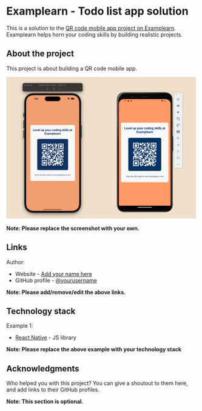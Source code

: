 # Examplearn - Todo list app solution

This is a solution to the [QR code mobile app project on Examplearn](https://examplearn.com/projects/3e7017a9-6ab1-43b5-afff-1b7748e8ba88). Examplearn helps horn your coding skills by building realistic projects. 

## About the project

This project is about building a QR code mobile app.

![](./demo/demo-1.png)

**Note: Please replace the screenshot with your own.**

## Links

Author:

- Website - [Add your name here](https://www.your-profile.com)
- GitHub profile - [@yourusername](https://github.com/yourusername)

**Note: Please add/remove/edit the above links.**

## Technology stack

Example 1:

- [React Native](https://reactnative.dev/) - JS library

**Note: Please replace the above example with your technology stack**

## Acknowledgments

Who helped you with this project? You can give a shoutout to them here, and add links to their GitHub profiles.

**Note: This section is optional.**
